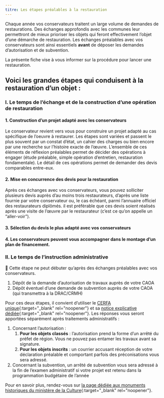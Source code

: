 ```yaml
---
titre: Les étapes préalables à la restauration
---
```


Chaque année vos conservateurs traitent un large volume de demandes de restaurations. Des échanges approfondis avec les communes leur permettront de mieux prioriser les objets qui feront effectivement l’objet d’une démarche de restauration. Les échanges préalables avec vos conservateurs sont ainsi essentiels **avant** de déposer les demandes d’autorisation et de subvention.

La présente fiche vise à vous informer sur la procédure pour lancer une restauration.

## Voici les grandes étapes qui conduisent à la restauration d’un objet :

### I. Le temps de l’échange et de la construction d’une opération de restauration

#### 1. Construction d’un projet adapté avec les conservateurs

Le conservateur revient vers vous pour construire un projet adapté au cas spécifique de l’oeuvre à restaurer. Les étapes sont variées et passent le plus souvent par un constat d’état, un cahier des charges ou bien encore par une recherche sur l’histoire exacte de l’œuvre. L’ensemble de ces éléments de réflexion préalables permet de décider des opérations à engager (étude préalable, simple opération d’entretien, restauration fondamentale). Le détail de ces opérations permet de demander des devis comparables entre-eux.

#### 2. Mise en concurrence des devis pour la restauration

Après ces échanges avec vos conservateurs, vous pouvez solliciter plusieurs devis auprès d’au moins trois restaurateurs, d’après une liste fournie par votre conservateur ou, le cas échéant, parmi l’annuaire officiel des restaurateurs diplômés. il est préférable que ces devis soient réalisés après une visite de l’œuvre par le restaurateur (c’est ce qu’on appelle un “aller-voir”).

#### 3. Sélection du devis le plus adapté avec vos conservateurs

#### 4. Les conservateurs peuvent vous accompagner dans le montage d’un plan de financement.

### II. Le temps de l’instruction administrative

🚨 Cette étape ne peut débuter qu’après des échanges préalables avec vos conservateurs.

1. Dépôt de la demande d’autorisation de travaux auprès de votre CAOA
2. Dépôt éventuel d’une demande de subvention auprès de votre CAOA (qui transmettra à la DRAC/CRMH)

Pour ces deux étapes, il convient d’utiliser le [CERFA unique](https://www.formulaires.service-public.fr/gf/cerfa_15459.do){:target="_blank" rel="noopener"} et sa [notice explicative dédiée](https://www.formulaires.service-public.fr/gf/getNotice.do?cerfaNotice=52040&cerfaFormulaire=15459){:target="_blank" rel="noopener"}. Les réponses vous seront apportées séparément après traitements administratifs :

1. Concernant l’autorisation :
    1. **Pour les objets classés** : l’autorisation prend la forme d’un arrêté du préfet de région. Vous ne pouvez pas entamer les travaux avant sa signature.
    2. **Pour les objets inscrits** : un courrier accusant réception de votre déclaration préalable et comportant parfois des préconisations vous sera adressé.
2. Concernant la subvention, un arrêté de subvention vous sera adressé à la fin de l’examen administratif si votre projet est retenu dans la programmation budgétaire de l’année

Pour en savoir plus, rendez-vous sur [la page dédiée aux monuments historiques du ministère de la Culture](https://www.culture.gouv.fr/Thematiques/Monuments-Sites/Monuments-historiques-sites-patrimoniaux/Les-monuments-historiques){:target="_blank" rel="noopener"}.
